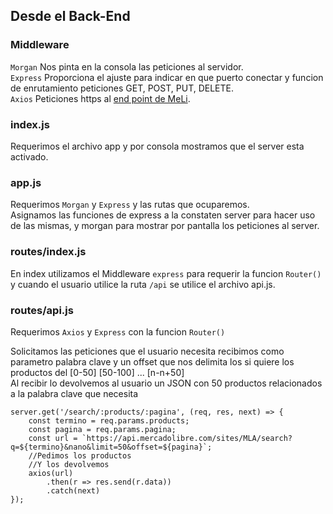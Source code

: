 ## Desde el Back-End 

### Middleware
`Morgan` Nos pinta en la consola las peticiones al servidor. <br />
`Express` Proporciona el ajuste para indicar en que puerto conectar y funcion de enrutamiento peticiones GET, POST, PUT, DELETE. <br />
`Axios` Peticiones https al [end point de MeLi](https://api.mercadolibre.com/sites/MLA/search?q=iphone). <br />


### index.js

Requerimos el archivo app y por consola mostramos que el server esta activado. <br />


### app.js

Requerimos `Morgan` y `Express` y las rutas que ocuparemos. <br />
Asignamos las funciones de express a la constaten server para hacer uso de las mismas, y morgan para mostrar por pantalla los peticiones al server. <br />


### routes/index.js

En index utilizamos el Middleware `express` para requerir la funcion `Router()` y cuando el usuario utilice la ruta `/api` se utilice el archivo api.js. <br />


### routes/api.js
Requerimos `Axios` y `Express` con la funcion `Router()` <br />

Solicitamos las peticiones que el usuario necesita recibimos como parametro palabra clave y un offset que nos delimita los si quiere los productos del [0-50] [50-100] ... [n-n+50] <br />
Al recibir lo devolvemos al usuario un JSON con 50 productos relacionados a la palabra clave que necesita
```
server.get('/search/:products/:pagina', (req, res, next) => {
	const termino = req.params.products;
	const pagina = req.params.pagina;
	const url = `https://api.mercadolibre.com/sites/MLA/search?q=${termino}&nano&limit=50&offset=${pagina}`;
	//Pedimos los productos
	//Y los devolvemos
	axios(url)
		.then(r => res.send(r.data))
		.catch(next)
});
```


